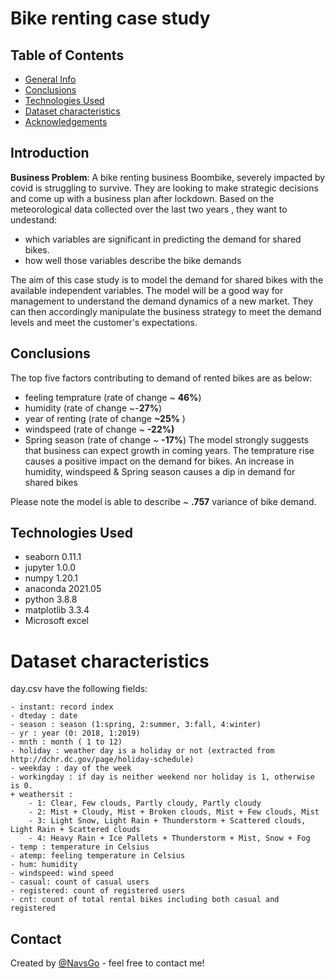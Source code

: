 # Bike renting case study

## Table of Contents

* [General Info](#general-information)
* [Conclusions](#conclusions)
* [Technologies Used](#technologies-used)
* [Dataset characteristics](#dataset-characteristics)
* [Acknowledgements](#acknowledgements)


## Introduction

**Business Problem**: A bike renting business Boombike, severely impacted by covid is struggling to survive. They are looking  to make strategic decisions and come up with a business plan after lockdown.
 Based on the meteorological data collected over the last two years , they want to undestand: 
  - which variables are significant in predicting the demand for shared bikes.
  - how well those variables describe the bike demands

The aim of this case study is to model the demand for shared bikes with the available independent variables. The model will be a good way for management to understand the demand dynamics of a new market. They can then accordingly manipulate the business strategy to meet the demand levels and meet the customer's expectations. 
	
## Conclusions

The top five factors contributing to demand of rented bikes are as below:
- feeling temprature (rate of change ~ **46%**)
- humidity (rate of change ~-**27%**)
- year of renting (rate of change **~25%** )
- windspeed (rate of change ~ **-22%)**
- Spring season (rate of change ~ **-17%**)
  The model strongly suggests that business can expect growth in coming years. The temprature rise causes a positive impact on the demand for bikes. An increase in humidity, windspeed & Spring season causes a dip in demand for shared bikes

Please note the model is able to describe ~ **.757** variance of bike demand.

## Technologies Used

- seaborn 0.11.1
- jupyter 1.0.0
- numpy 1.20.1
- anaconda 2021.05
- python 3.8.8 
- matplotlib 3.3.4
- Microsoft excel

# Dataset characteristics

day.csv have the following fields:
	
	- instant: record index
	- dteday : date
	- season : season (1:spring, 2:summer, 3:fall, 4:winter)
	- yr : year (0: 2018, 1:2019)
	- mnth : month ( 1 to 12)
	- holiday : weather day is a holiday or not (extracted from http://dchr.dc.gov/page/holiday-schedule)
	- weekday : day of the week
	- workingday : if day is neither weekend nor holiday is 1, otherwise is 0.
	+ weathersit : 
		- 1: Clear, Few clouds, Partly cloudy, Partly cloudy
		- 2: Mist + Cloudy, Mist + Broken clouds, Mist + Few clouds, Mist
		- 3: Light Snow, Light Rain + Thunderstorm + Scattered clouds, Light Rain + Scattered clouds
		- 4: Heavy Rain + Ice Pallets + Thunderstorm + Mist, Snow + Fog
	- temp : temperature in Celsius
	- atemp: feeling temperature in Celsius
	- hum: humidity
	- windspeed: wind speed
	- casual: count of casual users
	- registered: count of registered users
	- cnt: count of total rental bikes including both casual and registered

## Contact

Created by [@NavsGo](@navsgo) - feel free to contact me!
